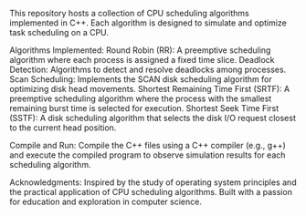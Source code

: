 This repository hosts a collection of CPU scheduling algorithms implemented in C++. Each algorithm is designed to simulate and optimize task scheduling on a CPU. 

Algorithms Implemented:
Round Robin (RR): A preemptive scheduling algorithm where each process is assigned a fixed time slice.
Deadlock Detection: Algorithms to detect and resolve deadlocks among processes.
Scan Scheduling: Implements the SCAN disk scheduling algorithm for optimizing disk head movements.
Shortest Remaining Time First (SRTF): A preemptive scheduling algorithm where the process with the smallest remaining burst time is selected for execution.
Shortest Seek Time First (SSTF): A disk scheduling algorithm that selects the disk I/O request closest to the current head position.

Compile and Run: 
Compile the C++ files using a C++ compiler (e.g., g++) and execute the compiled program to observe simulation results for each scheduling algorithm.

Acknowledgments:
Inspired by the study of operating system principles and the practical application of CPU scheduling algorithms.
Built with a passion for education and exploration in computer science.
